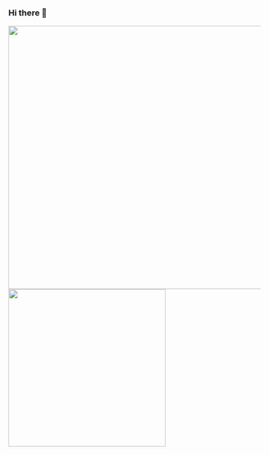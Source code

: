 ### Hi there 👋

<!--
**Quisui/Quisui** is a ✨ _special_ ✨ repository because its `README.md` (this file) appears on your GitHub profile.

Here are some ideas to get you started:

- 🔭 I’m currently working on ...
- 🌱 I’m currently learning ...
- 👯 I’m looking to collaborate on ...
- 🤔 I’m looking for help with ...
- 💬 Ask me about ...
- 📫 How to reach me: ...
- 😄 Pronouns: ...
- ⚡ Fun fact: ...
-->

<!--START_SECTION:waka-->
<p align="left">
  <a href="https://wakatime.com/@Quisui">
    <img width = "525" src="https://github-readme-stats.vercel.app/api/wakatime?username=Quisui&theme=vue&langs_count=10"/>
  </a>
  <a href="https://github.com/anuraghazra/convoychat">
    <img width = "314" src="https://github-readme-stats.vercel.app/api/top-langs/?username=Quisui&hide=css,html&langs_count=6&theme=vue" /> 
  </>
<!--END_SECTION:waka-->
